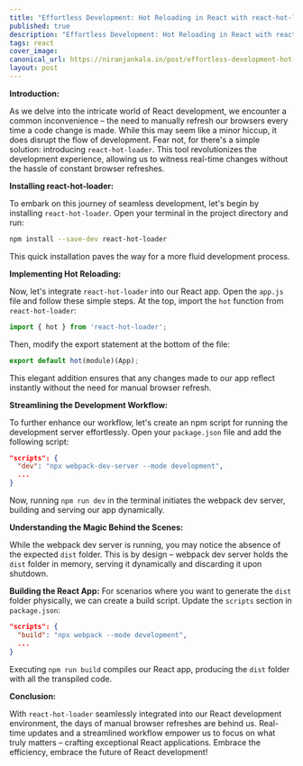 ```yaml
---
title: "Effortless Development: Hot Reloading in React with react-hot-loader"
published: true
description: "Effortless Development: Hot Reloading in React with react-hot-loader"
tags: react
cover_image: 
canonical_url: https://niranjankala.in/post/effortless-development-hot-reloading-in-react-with-react-hot-loader
layout: post
---
```


**Introduction:**    

As we delve into the intricate world of React development, we encounter a common inconvenience – the need to manually refresh our browsers every time a code change is made. While this may seem like a minor hiccup, it does disrupt the flow of development. Fear not, for there's a simple solution: introducing `react-hot-loader`. This tool revolutionizes the development experience, allowing us to witness real-time changes without the hassle of constant browser refreshes.

**Installing react-hot-loader:**    

To embark on this journey of seamless development, let's begin by installing `react-hot-loader`. Open your terminal in the project directory and run:

```bash
npm install --save-dev react-hot-loader
```

This quick installation paves the way for a more fluid development process.

**Implementing Hot Reloading:**   

Now, let's integrate `react-hot-loader` into our React app. Open the `app.js` file and follow these simple steps. At the top, import the `hot` function from `react-hot-loader`:

```javascript
import { hot } from 'react-hot-loader';
```

Then, modify the export statement at the bottom of the file:

```javascript
export default hot(module)(App);
```

This elegant addition ensures that any changes made to our app reflect instantly without the need for manual browser refresh.

**Streamlining the Development Workflow:**   

To further enhance our workflow, let's create an npm script for running the development server effortlessly. Open your `package.json` file and add the following script:

```json
"scripts": {
  "dev": "npx webpack-dev-server --mode development",
  ...
}
```

Now, running `npm run dev` in the terminal initiates the webpack dev server, building and serving our app dynamically.

**Understanding the Magic Behind the Scenes:**   

While the webpack dev server is running, you may notice the absence of the expected `dist` folder. This is by design – webpack dev server holds the `dist` folder in memory, serving it dynamically and discarding it upon shutdown.

**Building the React App:**
For scenarios where you want to generate the `dist` folder physically, we can create a build script. Update the `scripts` section in `package.json`:

```json
"scripts": {
  "build": "npx webpack --mode development",
  ...
}
```

Executing `npm run build` compiles our React app, producing the `dist` folder with all the transpiled code.

**Conclusion:**

With `react-hot-loader` seamlessly integrated into our React development environment, the days of manual browser refreshes are behind us. Real-time updates and a streamlined workflow empower us to focus on what truly matters – crafting exceptional React applications. Embrace the efficiency, embrace the future of React development!